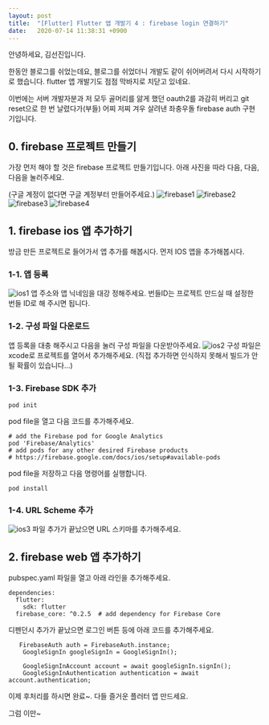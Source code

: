```yaml
---
layout: post
title:  "[Flutter] Flutter 앱 개발기 4 : firebase login 연결하기"
date:   2020-07-14 11:38:31 +0900
---
```


안녕하세요, 김선진입니다.

한동안 블로그를 쉬었는데요,
블로그를 쉬었더니 개발도 같이 쉬어버려서 다시 시작하기로 했습니다.
flutter 앱 개발기도 점점 막바지로 치닫고 있네요.

이번에는 서버 개발자분과 저 모두 골머리를 앓게 했던 oauth2를 과감히 버리고
git reset으로 한 번 날렸다가(부들) 어찌 저찌 겨우 살려낸 좌충우돌
firebase auth 구현기입니다.


## 0. firebase 프로젝트 만들기
가장 먼저 해야 할 것은 firebase 프로젝트 만들기입니다.
아래 사진을 따라 다음, 다음, 다음을 눌러주세요.

(구글 계정이 없다면 구글 계정부터 만들어주세요.)
![firebase1](../../../img/posts/20200714-firebase1.png)
![firebase2](../../../img/posts/20200714-firebase2.png)
![firebase3](../../../img/posts/20200714-firebase3.png)
![firebase4](../../../img/posts/20200714-firebase4.png)


## 1. firebase ios 앱 추가하기
방금 만든 프로젝트로 들어가서 앱 추가를 해봅시다.
먼저 IOS 앱을 추가해봅시다.

### 1-1. 앱 등록
![ios1](../../../img/posts/20200714-ios1.png)
앱 주소와 앱 닉네임을 대강 정해주세요.
번들ID는 프로젝트 만드실 때 설정한 번들 ID로 해 주시면 됩니다.

### 1-2. 구성 파일 다운로드
앱 등록을 대충 해주시고 다음을 눌러 구성 파일을 다운받아주세요.
![ios2](../../../img/posts/20200714-ios2.png)
구성 파일은 xcode로 프로젝트를 열어서 추가해주세요.
(직접 추가하면 인식하지 못해서 빌드가 안 될 확률이 있습니다...)

### 1-3. Firebase SDK 추가
```
pod init
```
pod file을 열고 다음 코드를 추가해주세요.
```
# add the Firebase pod for Google Analytics
pod 'Firebase/Analytics'
# add pods for any other desired Firebase products
# https://firebase.google.com/docs/ios/setup#available-pods
```
pod file을 저장하고 다음 명령어를 실행합니다.
```
pod install
```

### 1-4. URL Scheme 추가
![ios3](../../../img/posts/20200714-ios3.png)
파일 추가가 끝났으면 URL 스키마를 추가해주세요.

## 2. firebase web 앱 추가하기
pubspec.yaml 파일을 열고 아래 라인을 추가해주세요.
```
dependencies:
  flutter:
    sdk: flutter
  firebase_core: ^0.2.5  # add dependency for Firebase Core
```

디펜던시 추가가 끝났으면 로그인 버튼 등에 아래 코드를 추가해주세요.

```
   FirebaseAuth auth = FirebaseAuth.instance;
    GoogleSignIn googleSignIn = GoogleSignIn();

    GoogleSignInAccount account = await googleSignIn.signIn();
    GoogleSignInAuthentication authentication = await account.authentication;
```

이제 후처리를 하시면 완료~.
다들 즐거운 플러터 앱 만드세요.

그럼 이만~
